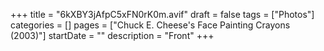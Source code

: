 +++
title = "6kXBY3jAfpC5xFN0rK0m.avif"
draft = false
tags = ["Photos"]
categories = []
pages = ["Chuck E. Cheese's Face Painting Crayons (2003)"]
startDate = ""
description = "Front"
+++
